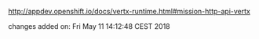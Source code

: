 http://appdev.openshift.io/docs/vertx-runtime.html#mission-http-api-vertx

 
 changes added on: Fri May 11 14:12:48 CEST 2018